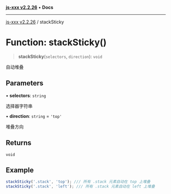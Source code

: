 [**js-xxx v2.2.26**](../README.md) • **Docs**

***

[js-xxx v2.2.26](../README.md) / stackSticky

# Function: stackSticky()

> **stackSticky**(`selectors`, `direction`): `void`

自动堆叠

## Parameters

• **selectors**: `string`

选择器字符串

• **direction**: `string` = `'top'`

堆叠方向

## Returns

`void`

## Example

```ts
stackSticky('.stack', 'top'); /// 所有 .stack 元素自动在 top 上堆叠
stackSticky('.stack', 'left'); /// 所有 .stack 元素自动在 left 上堆叠
```
